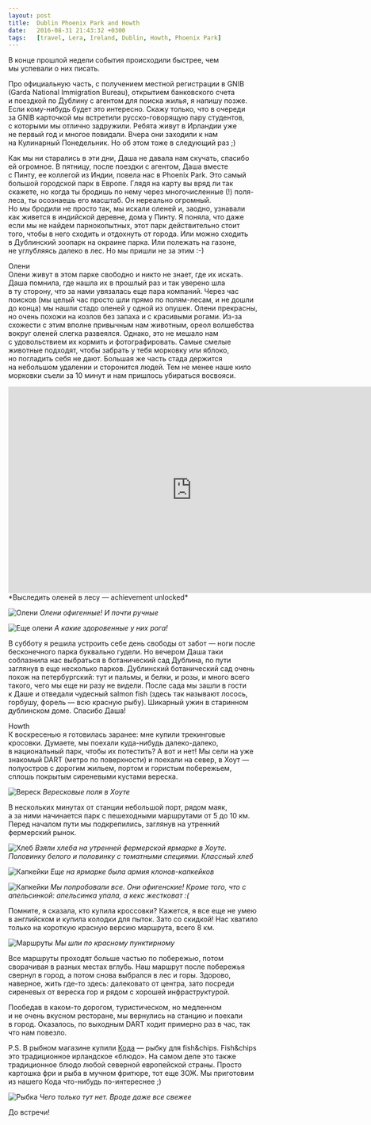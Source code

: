 ```yaml
---
layout: post
title:  Dublin Phoenix Park and Howth
date:   2016-08-31 21:43:32 +0300
tags:   [travel, Lera, Ireland, Dublin, Howth, Phoenix Park]
---
```


В&nbsp;конце прошлой недели события происходили быстрее, чем мы&nbsp;успевали о&nbsp;них писать. 

Про официальную часть, с&nbsp;получением местной регистрации в&nbsp;GNIB (Garda National Immigration Bureau), открытием банковского счета и&nbsp;поездкой по&nbsp;Дублину с&nbsp;агентом для поиска жилья, я&nbsp;напишу позже. Если кому-нибудь будет это интересно. Скажу только, что в&nbsp;очереди за&nbsp;GNIB карточкой мы&nbsp;встретили русско-говорящую пару студентов, с&nbsp;которыми мы&nbsp;отлично задружили. Ребята живут в&nbsp;Ирландии уже не&nbsp;первый год и&nbsp;многое повидали. Вчера они заходили к&nbsp;нам на&nbsp;Кулинарный Понедельник. Но&nbsp;об&nbsp;этом тоже в&nbsp;следующий раз ;)

Как мы&nbsp;ни&nbsp;старались в&nbsp;эти дни, Даша не&nbsp;давала нам скучать, спасибо ей&nbsp;огромное. В&nbsp;пятницу, после поездки с&nbsp;агентом, Даша вместе с&nbsp;Пинту, ее&nbsp;коллегой из&nbsp;Индии, повела нас в&nbsp;Phoenix Park. Это самый большой городской парк в&nbsp;Европе. Глядя на&nbsp;карту вы&nbsp;вряд&nbsp;ли так скажете, но&nbsp;когда ты&nbsp;бродишь по&nbsp;нему через многочисленные (!) поля-леса, ты&nbsp;осознаешь его масштаб. Он&nbsp;нереально огромный. Но&nbsp;мы&nbsp;бродили не&nbsp;просто так, мы&nbsp;искали оленей&nbsp;и, заодно, узнавали как живется в&nbsp;индийской деревне, дома у&nbsp;Пинту. Я&nbsp;поняла, что даже если мы&nbsp;не&nbsp;найдем парнокопытных, этот парк действительно стоит того, чтобы в&nbsp;него сходить и&nbsp;отдохнуть от&nbsp;города. Или можно сходить в&nbsp;Дублинский зоопарк на&nbsp;окраине парка. Или полежать на&nbsp;газоне, не&nbsp;углубляясь далеко в&nbsp;лес. Но&nbsp;мы&nbsp;пришли не&nbsp;за&nbsp;этим :-)

Олени  
Олени живут в&nbsp;этом парке свободно и&nbsp;никто не&nbsp;знает, где их&nbsp;искать. Даша помнила, где нашла их&nbsp;в&nbsp;прошлый раз и&nbsp;так уверено шла в&nbsp;ту&nbsp;сторону, что за&nbsp;нами увязалась еще пара компаний. Через час поисков (мы целый час просто шли прямо по&nbsp;полям-лесам, и&nbsp;не&nbsp;дошли до&nbsp;конца) мы&nbsp;нашли стадо оленей у&nbsp;одной из&nbsp;опушек. Олени прекрасны, но&nbsp;очень похожи на&nbsp;козлов без запаха и&nbsp;с&nbsp;красивыми рогами. Из-за схожести с&nbsp;этим вполне привычным нам животным, ореол волшебства вокруг оленей слегка развеялся. Однако, это не&nbsp;мешало нам с&nbsp;удовольствием их&nbsp;кормить и&nbsp;фотографировать. Самые смелые животные подходят, чтобы забрать у&nbsp;тебя морковку или яблоко, но&nbsp;погладить себя не&nbsp;дают. Большая&nbsp;же часть стада держится на&nbsp;небольшом удалении и&nbsp;сторонится людей. Тем не&nbsp;менее наше кило морковки съели за&nbsp;10&nbsp;минут и&nbsp;нам пришлось убираться восвояси.

<iframe width="740" height="417" src="https://www.youtube.com/embed/adWAu-XOLUE" frameborder="0" allowfullscreen></iframe>
*Выследить оленей в лесу&nbsp;&mdash; achievement unlocked*

![Олени](/assets/ireland/deer.jpg)
*Олени офигенные! И почти ручные*

![Еще олени](/assets/ireland/deer_2.jpg)
*А какие здоровенные у них рога!*

В&nbsp;субботу я&nbsp;решила устроить себе день свободы от&nbsp;забот&nbsp;&mdash; ноги после бесконечного парка буквально гудели. Но&nbsp;вечером Даша таки соблазнила нас выбраться в&nbsp;ботанический сад Дублина, по&nbsp;пути заглянув в&nbsp;еще несколько парков. Дублинский ботанический сад очень похож на&nbsp;петербургский: тут и&nbsp;пальмы, и&nbsp;белки, и&nbsp;розы, и&nbsp;много всего такого, чего мы&nbsp;еще ни&nbsp;разу не&nbsp;видели.
После сада мы&nbsp;зашли в&nbsp;гости к&nbsp;Даше и&nbsp;отведали чудесный salmon fish (здесь так называют лосось, горбушу, форель&nbsp;&mdash; всю красную рыбу). Шикарный ужин в&nbsp;старинном дублинском доме. Спасибо Даша!

Howth  
К&nbsp;воскресенью я&nbsp;готовилась заранее: мне купили трекинговые кросовки. Думаете, мы&nbsp;поехали куда-нибудь далеко-далеко, в&nbsp;национальный парк, чтобы их&nbsp;потестить? А&nbsp;вот и&nbsp;нет! Мы&nbsp;сели на&nbsp;уже знакомый DART (метро по&nbsp;поверхности) и&nbsp;поехали на&nbsp;север, в&nbsp;Хоут&nbsp;&mdash; полуостров с&nbsp;дорогим жильем, портом и&nbsp;гористым побережьем, сплошь покрытым сиреневыми кустами вереска.

![Вереск](/assets/ireland/howth_calluna.jpg)
*Вересковые поля в Хоуте*

В&nbsp;нескольких минутах от&nbsp;станции небольшой порт, рядом маяк, а&nbsp;за&nbsp;ними начинается парк с&nbsp;пешеходными маршрутами от&nbsp;5&nbsp;до&nbsp;10&nbsp;км. Перед началом пути мы&nbsp;подкрепились, заглянув на&nbsp;утренний фермерский рынок.

![Хлеб](/assets/ireland/howth_bread.jpg)
*Взяли хлеба на&nbsp;утренней фермерской ярмарке в&nbsp;Хоуте. Половинку белого и&nbsp;половинку с&nbsp;томатными специями. Классный хлеб*

![Капкейки](/assets/ireland/howth_cupcakes.jpg)
*Еще на ярмарке была армия клонов-капкейков*

![Капкейки](/assets/ireland/howth_cupcakes_2.jpg)
*Мы попробовали все. Они офигенские! Кроме того, что с апельсинкой: апельсинка упала, а кекс жестковат :(*

Помните, я&nbsp;сказала, кто купила кроссовки? Кажется, я&nbsp;все еще не&nbsp;умею в&nbsp;английском и&nbsp;купила колодки для пыток. Зато со&nbsp;скидкой! Нас хватило только на&nbsp;короткую красную версию маршрута, всего 8&nbsp;км.

![Маршруты](/assets/ireland/howth_routes.jpg)
*Мы шли по красному пунктирному*

Все маршруты проходят больше частью по&nbsp;побережью, потом сворачивая в&nbsp;разных местах вглубь. Наш маршрут после побережья свернул в&nbsp;город, а&nbsp;потом снова выбрался в&nbsp;лес и&nbsp;горы. Здорово, наверное, жить где-то здесь: далековато от&nbsp;центра, зато посреди сиреневых от&nbsp;вереска гор и&nbsp;рядом с&nbsp;хорошей инфраструктурой.

Пообедав в&nbsp;каком-то дорогом, туристическом, но&nbsp;медленном и&nbsp;не&nbsp;очень вкусном ресторане, мы&nbsp;вернулись на&nbsp;станцию и&nbsp;поехали в&nbsp;город. Оказалось, по&nbsp;выходным DART ходит примерно раз в&nbsp;час, так что нам повезло.

P.S. В&nbsp;рыбном магазине купили [Кода](https://en.wikipedia.org/wiki/Cod)&nbsp;&mdash; рыбку для fish&amp;chips.
Fish&amp;chips это традиционное ирландское &laquo;блюдо&raquo;. На&nbsp;самом деле это также традиционное блюдо любой северной европейской страны. Просто картошка фри и&nbsp;рыба в&nbsp;мучном фритюре, тот еще ЗОЖ.
Мы&nbsp;приготовим из&nbsp;нашего Кода что-нибудь по-интереснее ;) 

![Рыбка](/assets/ireland/howth_fish.jpg)
*Чего только тут нет. Вроде даже все свежее*

До встречи!
